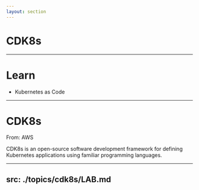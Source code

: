 ```yaml
---
layout: section
---
```


# CDK8s

---

# Learn

- Kubernetes as Code

---

# CDK8s

From: AWS

CDK8s is an open-source software development framework for defining Kubernetes applications using familiar programming languages.



---
src: ./topics/cdk8s/LAB.md
---
